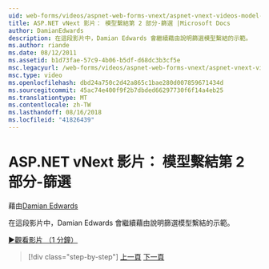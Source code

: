 ```yaml
---
uid: web-forms/videos/aspnet-web-forms-vnext/aspnet-vnext-videos-model-binding-part-2-filtering
title: ASP.NET vNext 影片： 模型繫結第 2 部分-篩選 |Microsoft Docs
author: DamianEdwards
description: 在這段影片中，Damian Edwards 會繼續藉由說明篩選模型繫結的示範。
ms.author: riande
ms.date: 08/12/2011
ms.assetid: b1d73fae-57c9-4b06-b5df-d68dc3b3cf5e
msc.legacyurl: /web-forms/videos/aspnet-web-forms-vnext/aspnet-vnext-videos-model-binding-part-2-filtering
msc.type: video
ms.openlocfilehash: dbd24a750c2d42a865c1bae280d007859671434d
ms.sourcegitcommit: 45ac74e400f9f2b7dbded66297730f6f14a4eb25
ms.translationtype: MT
ms.contentlocale: zh-TW
ms.lasthandoff: 08/16/2018
ms.locfileid: "41826439"
---
```

<a name="aspnet-vnext-videos-model-binding-part-2---filtering"></a>ASP.NET vNext 影片： 模型繫結第 2 部分-篩選
====================
藉由[Damian Edwards](https://github.com/DamianEdwards)

在這段影片中，Damian Edwards 會繼續藉由說明篩選模型繫結的示範。

[&#9654;觀看影片 （1 分鐘）](https://channel9.msdn.com/Blogs/ASP-NET-Site-Videos/aspnet-vnext-videos-model-binding-part-2-filtering)

> [!div class="step-by-step"]
> [上一頁](aspnet-vnext-videos-model-binding-part-1-selecting-data.md)
> [下一頁](aspnet-vnext-videos-model-binding-part-3-updating.md)
